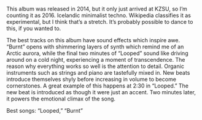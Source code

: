 This album was released in 2014, but it only just arrived at KZSU, so I’m counting it as 2016. Icelandic minimalist techno. Wikipedia classifies it as experimental, but I think that’s a stretch. It’s probably possible to dance to this, if you wanted to.

The best tracks on this album have sound effects which inspire awe. “Burnt” opens with shimmering layers of synth which remind me of an Arctic aurora, while the final two minutes of “Looped” sound like driving around on a cold night, experiencing a moment of transcendence. The reason why everything works so well is the attention to detail. Organic instruments such as strings and piano are tastefully mixed in. New beats introduce themselves shyly before increasing in volume to become cornerstones. A great example of this happens at 2:30 in “Looped.” The new beat is introduced as though it were just an accent. Two minutes later, it powers the emotional climax of the song.

Best songs: “Looped,” “Burnt”

